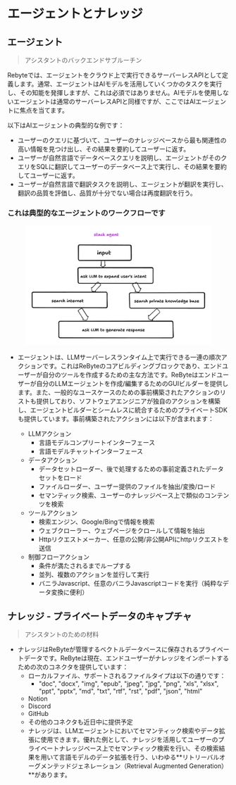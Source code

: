 # エージェントとナレッジ

## エージェント

> アシスタントのバックエンドサブルーチン

Rebyteでは、エージェントをクラウド上で実行できるサーバーレスAPIとして定義します。通常、エージェントはAIモデルを活用していくつかのタスクを実行し、その知能を発揮しますが、これは必須ではありません。AIモデルを使用しないエージェントは通常のサーバーレスAPIと同様ですが、ここではAIエージェントに焦点を当てます。

以下はAIエージェントの典型的な例です：

* ユーザーのクエリに基づいて、ユーザーのナレッジベースから最も関連性の高い情報を見つけ出し、その結果を要約してユーザーに返す。
* ユーザーが自然言語でデータベースクエリを説明し、エージェントがそのクエリをSQLに翻訳してユーザーのデータベース上で実行し、その結果を要約してユーザーに返す。
* ユーザーが自然言語で翻訳タスクを説明し、エージェントが翻訳を実行し、翻訳の品質を評価し、品質が十分でない場合は再度翻訳を行う。

### これは典型的なエージェントのワークフローです

<figure><img src="../.gitbook/assets/2.png" alt=""><figcaption></figcaption></figure>

* エージェントは、LLMサーバーレスランタイム上で実行できる一連の順次アクションです。これはReByteのコアビルディングブロックであり、エンドユーザーが自分のツールを作成するための主な方法です。ReByteはエンドユーザーが自分のLLMエージェントを作成/編集するためのGUIビルダーを提供します。また、一般的なユースケースのための事前構築されたアクションのリストも提供しており、ソフトウェアエンジニアが独自のアクションを構築し、エージェントビルダーとシームレスに統合するためのプライベートSDKも提供しています。事前構築されたアクションには以下が含まれます：

  * LLMアクション
    * 言語モデルコンプリートインターフェース
    * 言語モデルチャットインターフェース
  * データアクション
    * データセットローダー、後で処理するための事前定義されたデータセットをロード
    * ファイルローダー、ユーザー提供のファイルを抽出/変換/ロード
    * セマンティック検索、ユーザーのナレッジベース上で類似のコンテンツを検索
  * ツールアクション
    * 検索エンジン、Google/Bingで情報を検索
    * ウェブクローラー、ウェブページをクロールして情報を抽出
    * Httpリクエストメーカー、任意の公開/非公開APIにhttpリクエストを送信
  * 制御フローアクション
    * 条件が満たされるまでループする
    * 並列、複数のアクションを並行して実行
    * バニラJavascript、任意のバニラJavascriptコードを実行（純粋なデータ変換に便利）

## ナレッジ - プライベートデータのキャプチャ

> アシスタントのための材料

* ナレッジはReByteが管理するベクトルデータベースに保存されるプライベートデータです。ReByteは現在、エンドユーザーがナレッジをインポートするための次のコネクタを提供しています：
  * ローカルファイル、サポートされるファイルタイプは以下の通りです：
    * "doc", "docx", "img", "epub", "jpeg", "jpg", "png", "xls", "xlsx", "ppt", "pptx", "md", "txt", "rtf", "rst", "pdf", "json", "html"
  * Notion
  * Discord
  * GitHub
  * その他のコネクタも近日中に提供予定
  * ナレッジは、LLMエージェントにおいてセマンティック検索やデータ拡張に使用できます。優れた例として、ナレッジを活用してユーザーのプライベートナレッジベース上でセマンティック検索を行い、その検索結果を用いて言語モデルのデータ拡張を行う、いわゆる**リトリーバルオーグメンテッドジェネレーション（Retrieval Augmented Generation）**があります。
